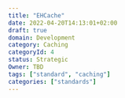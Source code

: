 ```yaml
---
title: "EHCache"
date: 2022-04-20T14:13:01+02:00
draft: true
domain: Development
category: Caching
categoryId: 4
status: Strategic
Owner: TBD
tags: ["standard", "caching"]
categories: ["standards"]
---
```

